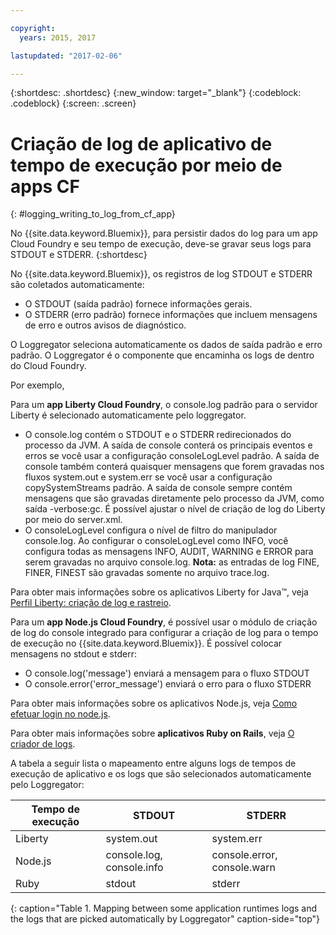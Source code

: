 ```yaml
---

copyright:
  years: 2015, 2017

lastupdated: "2017-02-06"

---
```



{:shortdesc: .shortdesc}
{:new_window: target="_blank"}
{:codeblock: .codeblock}
{:screen: .screen}

# Criação de log de aplicativo de tempo de execução por meio de apps CF
{: #logging_writing_to_log_from_cf_app}

No {{site.data.keyword.Bluemix}}, para persistir dados do log para um app Cloud Foundry e seu tempo de execução, deve-se gravar seus logs para STDOUT e STDERR.
{:shortdesc}

No {{site.data.keyword.Bluemix}}, os registros de log STDOUT e STDERR são coletados automaticamente:

* O STDOUT (saída padrão) fornece informações gerais.  
* O STDERR (erro padrão) fornece informações que incluem mensagens de erro e outros avisos de diagnóstico. 

O Loggregator seleciona automaticamente os dados de saída padrão e erro padrão. O Loggregator é o componente que encaminha os logs de dentro do Cloud Foundry. 

Por exemplo, 

Para um **app Liberty Cloud Foundry**, o console.log padrão para o servidor Liberty é selecionado automaticamente pelo loggregator. 

* O console.log contém o STDOUT e o STDERR redirecionados do processo da JVM. A saída de console conterá os principais eventos e erros se você usar a configuração consoleLogLevel padrão. A saída de console também conterá quaisquer mensagens que forem gravadas nos fluxos system.out e system.err se você usar a configuração copySystemStreams padrão. A saída de console sempre contém mensagens que são gravadas diretamente pelo processo da JVM, como saída -verbose:gc. É possível ajustar o nível de criação de log do Liberty por meio do server.xml.
* O consoleLogLevel configura o nível de filtro do manipulador console.log. Ao configurar o consoleLogLevel como INFO, você configura todas as mensagens INFO, AUDIT, WARNING e ERROR para serem gravadas no arquivo console.log. **Nota:** as entradas de log FINE, FINER, FINEST são gravadas somente no arquivo trace.log.

Para obter mais informações sobre os aplicativos Liberty for Java™, veja [Perfil Liberty: criação de log e rastreio](http://www-01.ibm.com/support/knowledgecenter/was_beta_liberty/com.ibm.websphere.wlp.nd.multiplatform.doc/ae/rwlp_logging.html).

Para um **app Node.js Cloud Foundry**, é possível usar o módulo de criação de log do console integrado para configurar a criação de log para o tempo de execução no {{site.data.keyword.Bluemix}}. É possível colocar mensagens no stdout e stderr:

* O console.log('message') enviará a mensagem para o fluxo STDOUT
* O console.error('error_message') enviará o erro para o fluxo STDERR

Para obter mais informações sobre os aplicativos Node.js, veja [Como efetuar login no node.js](http://docs.nodejitsu.com/articles/intermediate/how-to-log).


Para obter mais informações sobre **aplicativos Ruby on Rails**, veja [O criador de logs](http://guides.rubyonrails.org/debugging_rails_applications.html#the-logger).

A tabela a seguir lista o mapeamento entre alguns logs de tempos de execução de aplicativo e os logs que são selecionados automaticamente pelo Loggregator:

| **Tempo de execução** |    **STDOUT**     | **STDERR** |
|-----------------|-------------------|-------------------|
| Liberty | system.out | system.err |
| Node.js | console.log, console.info | console.error, console.warn |
| Ruby | stdout| stderr |
{: caption="Table 1. Mapping between some application runtimes logs and the logs that are picked automatically by Loggregator" caption-side="top"}

